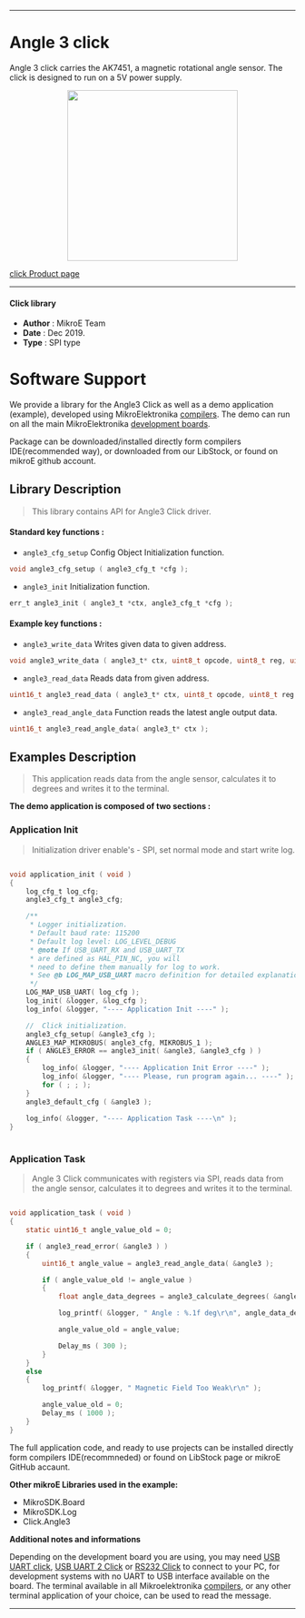 
 

---
# Angle 3 click

Angle 3 click carries the AK7451, a magnetic rotational angle sensor.
The click is designed to run on a 5V power supply.

<p align="center">
  <img src="https://download.mikroe.com/images/click_for_ide/angle3_click.png" height=300px>
</p>

[click Product page](https://www.mikroe.com/angle-3-click)

---

#### Click library 

- **Author**        : MikroE Team
- **Date**          : Dec 2019.
- **Type**          : SPI type


# Software Support

We provide a library for the Angle3 Click 
as well as a demo application (example), developed using MikroElektronika 
[compilers](https://shop.mikroe.com/compilers). 
The demo can run on all the main MikroElektronika [development boards](https://shop.mikroe.com/development-boards).

Package can be downloaded/installed directly form compilers IDE(recommended way), or downloaded from our LibStock, or found on mikroE github account. 

## Library Description

> This library contains API for Angle3 Click driver.

#### Standard key functions :

- `angle3_cfg_setup` Config Object Initialization function.
```c
void angle3_cfg_setup ( angle3_cfg_t *cfg ); 
```

- `angle3_init` Initialization function.
```c
err_t angle3_init ( angle3_t *ctx, angle3_cfg_t *cfg );
```

#### Example key functions :

- `angle3_write_data` Writes given data to given address.
```c
void angle3_write_data ( angle3_t* ctx, uint8_t opcode, uint8_t reg, uint16_t write_data );
```

- `angle3_read_data` Reads data from given address.
```c
uint16_t angle3_read_data ( angle3_t* ctx, uint8_t opcode, uint8_t reg );
```

- `angle3_read_angle_data` Function reads the latest angle output data.
```c
uint16_t angle3_read_angle_data( angle3_t* ctx );
```

## Examples Description

> This application reads data from the angle sensor, calculates it to degrees and writes it to the terminal.

**The demo application is composed of two sections :**

### Application Init 

> Initialization driver enable's - SPI, set normal mode and start write log.

```c

void application_init ( void )
{
    log_cfg_t log_cfg;
    angle3_cfg_t angle3_cfg;

    /** 
     * Logger initialization.
     * Default baud rate: 115200
     * Default log level: LOG_LEVEL_DEBUG
     * @note If USB_UART_RX and USB_UART_TX 
     * are defined as HAL_PIN_NC, you will 
     * need to define them manually for log to work. 
     * See @b LOG_MAP_USB_UART macro definition for detailed explanation.
     */
    LOG_MAP_USB_UART( log_cfg );
    log_init( &logger, &log_cfg );
    log_info( &logger, "---- Application Init ----" );

    //  Click initialization.
    angle3_cfg_setup( &angle3_cfg );
    ANGLE3_MAP_MIKROBUS( angle3_cfg, MIKROBUS_1 );
    if ( ANGLE3_ERROR == angle3_init( &angle3, &angle3_cfg ) )
    {
        log_info( &logger, "---- Application Init Error ----" );
        log_info( &logger, "---- Please, run program again... ----" );
        for ( ; ; );
    }
    angle3_default_cfg ( &angle3 );
    
    log_info( &logger, "---- Application Task ----\n" );
}
  
```

### Application Task

> Angle 3 Click communicates with registers via SPI, reads data from the angle sensor, calculates it to degrees and writes it to the terminal.

```c

void application_task ( void )
{
    static uint16_t angle_value_old = 0;

    if ( angle3_read_error( &angle3 ) )
    {
        uint16_t angle_value = angle3_read_angle_data( &angle3 );

        if ( angle_value_old != angle_value )
        {
            float angle_data_degrees = angle3_calculate_degrees( &angle3, angle_value );

            log_printf( &logger, " Angle : %.1f deg\r\n", angle_data_degrees );

            angle_value_old = angle_value;

            Delay_ms ( 300 );
        }
    }
    else
    {
        log_printf( &logger, " Magnetic Field Too Weak\r\n" );

        angle_value_old = 0;
        Delay_ms ( 1000 );
    }
}

```

The full application code, and ready to use projects can be  installed directly form compilers IDE(recommneded) or found on LibStock page or mikroE GitHub accaunt.

**Other mikroE Libraries used in the example:** 

- MikroSDK.Board
- MikroSDK.Log
- Click.Angle3

**Additional notes and informations**

Depending on the development board you are using, you may need 
[USB UART click](https://shop.mikroe.com/usb-uart-click), 
[USB UART 2 Click](https://shop.mikroe.com/usb-uart-2-click) or 
[RS232 Click](https://shop.mikroe.com/rs232-click) to connect to your PC, for 
development systems with no UART to USB interface available on the board. The 
terminal available in all Mikroelektronika 
[compilers](https://shop.mikroe.com/compilers), or any other terminal application 
of your choice, can be used to read the message.



---
